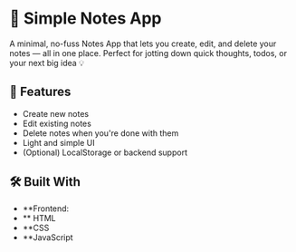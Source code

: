 # 📝 Simple Notes App

A minimal, no-fuss Notes App that lets you create, edit, and delete your notes — all in one place. Perfect for jotting down quick thoughts, todos, or your next big idea 💡

## 🚀 Features

- Create new notes
- Edit existing notes
- Delete notes when you're done with them
- Light and simple UI
- (Optional) LocalStorage or backend support

## 🛠️ Built With

- **Frontend:
- ** HTML
- **CSS
- **JavaScript 

